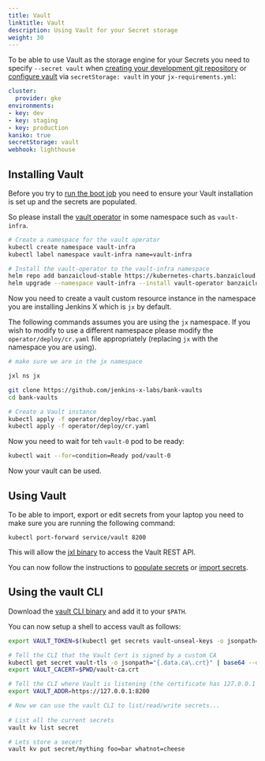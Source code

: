 ```yaml
---
title: Vault
linktitle: Vault
description: Using Vault for your Secret storage
weight: 30
---
```



To be able to use Vault as the storage engine for your Secrets you need to specify `--secret vault` when [creating your development git repository](/docs/labs/boot/getting-started/repository/) or [configure vault](/docs/labs/boot/getting-started/config/#vault) via `secretStorage: vault` in your `jx-requirements.yml`:

```yaml
cluster:
  provider: gke
environments:
- key: dev
- key: staging
- key: production
kaniko: true
secretStorage: vault
webhook: lighthouse
```

## Installing Vault

Before you try to [run the boot job](/docs/labs/boot/getting-started/run/) you need to ensure your Vault installation is set up and the secrets are populated.

So please install the [vault operator](https://banzaicloud.com/products/bank-vaults/) in some namespace such as `vault-infra`.

```bash 
# Create a namespace for the vault operator
kubectl create namespace vault-infra
kubectl label namespace vault-infra name=vault-infra

# Install the vault-operator to the vault-infra namespace
helm repo add banzaicloud-stable https://kubernetes-charts.banzaicloud.com
helm upgrade --namespace vault-infra --install vault-operator banzaicloud-stable/vault-operator --wait
```

Now you need to create a vault custom resource instance in the namespace you are installing Jenkins X which is `jx` by default. 

The following commands assumes you are using the `jx` namespace. If you wish to modify to use a different namespace please modify the `operator/deploy/cr.yaml` file appropriately (replacing `jx` with the namespace you are using).

```bash
# make sure we are in the jx namespace

jxl ns jx

git clone https://github.com/jenkins-x-labs/bank-vaults
cd bank-vaults

# Create a Vault instance
kubectl apply -f operator/deploy/rbac.yaml
kubectl apply -f operator/deploy/cr.yaml
```                    

Now you need to wait for teh `vault-0` pod to be ready:

```bash 
kubectl wait --for=condition=Ready pod/vault-0
```

Now your vault can be used.

## Using Vault

To be able to import, export or edit secrets from your laptop you need to make sure you are running the following command:

```
kubectl port-forward service/vault 8200
```                  

This will allow the [jxl binary](/docs/labs/jxl/) to access the Vault REST API.

You can now follow the instructions to [populate secrets](/docs/labs/boot/getting-started/secrets/#populate-secrets) or [import secrets](/docs/labs/boot/getting-started/secrets/#importing-secrets).


## Using the vault CLI

Download the [vault CLI binary](https://www.vaultproject.io/downloads/) and add it to your `$PATH`.

You can now setup a shell to access vault as follows:

```bash 
export VAULT_TOKEN=$(kubectl get secrets vault-unseal-keys -o jsonpath={.data.vault-root} | base64 --decode)

# Tell the CLI that the Vault Cert is signed by a custom CA
kubectl get secret vault-tls -o jsonpath="{.data.ca\.crt}" | base64 --decode > $PWD/vault-ca.crt
export VAULT_CACERT=$PWD/vault-ca.crt

# Tell the CLI where Vault is listening (the certificate has 127.0.0.1 as well as alternate names)
export VAULT_ADDR=https://127.0.0.1:8200

# Now we can use the vault CLI to list/read/write secrets...
                                           
# List all the current secrets
vault kv list secret

# Lets store a secert
vault kv put secret/mything foo=bar whatnot=cheese
```

